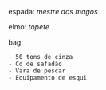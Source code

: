 espada: *mestre dos magos*

elmo: *topete*

bag:

	- 50 tons de cinza
	- Cd de safadão
    - Vara de pescar
    - Equipamento de esqui

